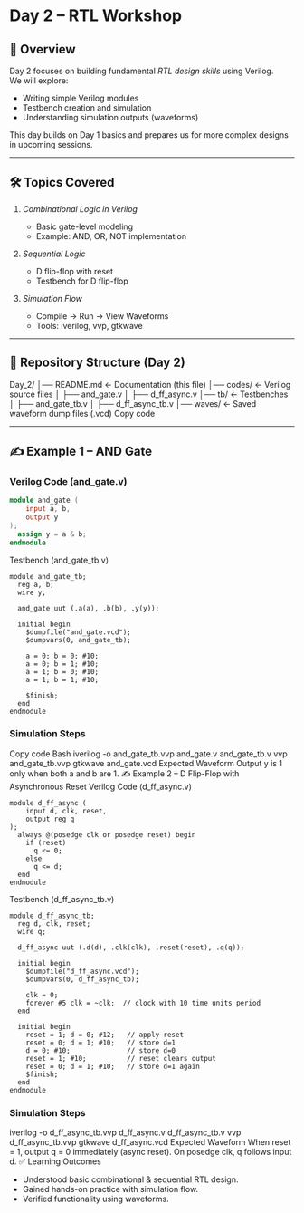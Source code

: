 # Day 2 – RTL Workshop  

## 📌 Overview  
Day 2 focuses on building fundamental *RTL design skills* using Verilog.  
We will explore:  
- Writing simple Verilog modules  
- Testbench creation and simulation  
- Understanding simulation outputs (waveforms)  

This day builds on Day 1 basics and prepares us for more complex designs in upcoming sessions.  

---

## 🛠 Topics Covered  
1. *Combinational Logic in Verilog*  
   - Basic gate-level modeling  
   - Example: AND, OR, NOT implementation  

2. *Sequential Logic*  
   - D flip-flop with reset  
   - Testbench for D flip-flop  

3. *Simulation Flow*  
   - Compile → Run → View Waveforms  
   - Tools: iverilog, vvp, gtkwave  

---

## 📂 Repository Structure (Day 2)
Day_2/ │── README.md   ← Documentation (this file) │── codes/      ← Verilog source files │   ├── and_gate.v │   ├── d_ff_async.v │── tb/         ← Testbenches │   ├── and_gate_tb.v │   ├── d_ff_async_tb.v │── waves/      ← Saved waveform dump files (.vcd)
Copy code

---

## ✍ Example 1 – AND Gate  

### Verilog Code (and_gate.v)  
```verilog
module and_gate (
    input a, b,
    output y
);
  assign y = a & b;
endmodule
```
Testbench (and_gate_tb.v)
```
module and_gate_tb;
  reg a, b;
  wire y;

  and_gate uut (.a(a), .b(b), .y(y));

  initial begin
    $dumpfile("and_gate.vcd");
    $dumpvars(0, and_gate_tb);

    a = 0; b = 0; #10;
    a = 0; b = 1; #10;
    a = 1; b = 0; #10;
    a = 1; b = 1; #10;

    $finish;
  end
endmodule
```
### Simulation Steps
Copy code
Bash
iverilog -o and_gate_tb.vvp and_gate.v and_gate_tb.v
vvp and_gate_tb.vvp
gtkwave and_gate.vcd
Expected Waveform
Output y is 1 only when both a and b are 1.
✍ Example 2 – D Flip-Flop with Asynchronous Reset
Verilog Code (d_ff_async.v)
```
module d_ff_async (
    input d, clk, reset,
    output reg q
);
  always @(posedge clk or posedge reset) begin
    if (reset)
      q <= 0;
    else
      q <= d;
  end
endmodule
```
Testbench (d_ff_async_tb.v)
```
module d_ff_async_tb;
  reg d, clk, reset;
  wire q;

  d_ff_async uut (.d(d), .clk(clk), .reset(reset), .q(q));

  initial begin
    $dumpfile("d_ff_async.vcd");
    $dumpvars(0, d_ff_async_tb);

    clk = 0;
    forever #5 clk = ~clk;  // clock with 10 time units period
  end

  initial begin
    reset = 1; d = 0; #12;   // apply reset
    reset = 0; d = 1; #10;   // store d=1
    d = 0; #10;              // store d=0
    reset = 1; #10;          // reset clears output
    reset = 0; d = 1; #10;   // store d=1 again
    $finish;
  end
endmodule
```
### Simulation Steps
iverilog -o d_ff_async_tb.vvp d_ff_async.v d_ff_async_tb.v
vvp d_ff_async_tb.vvp
gtkwave d_ff_async.vcd
Expected Waveform
When reset = 1, output q = 0 immediately (async reset).
On posedge clk, q follows input d.
✅ Learning Outcomes
- Understood basic combinational & sequential RTL design.
- Gained hands-on practice with simulation flow.
- Verified functionality using waveforms.

